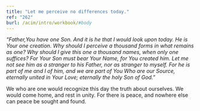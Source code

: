 ```yaml
---
title: "Let me perceive no differences today."
ref: "262"
burl: /acim/intro/workbook/#body
---
```


*“Father,You have one Son. And it is he that I would look upon today. He
is Your one creation. Why should I perceive a thousand forms in what
remains as one? Why should I give this one a thousand names, when only
one suffices? For Your Son must bear Your Name, for You created him. Let
me not see him as a stranger to his Father, nor as stranger to myself.
For he is part of me and I of him, and we are part of You Who are our
Source, eternally united in Your Love; eternally the holy Son of God.”*

We who are one would recognize this day the truth about ourselves. We
would come home, and rest in unity. For there is peace, and nowhere else
can peace be sought and found.

